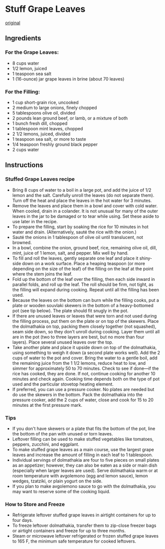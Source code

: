 # Stuff Grape Leaves
[original](https://www.thespruceeats.com/stuffed-grape-leaves-1705227)


## Ingredients
### For the Grape Leaves:
- 8 cups water
- 1/2 lemon, juiced
- 1 teaspoon sea salt
- 1 (16-ounce) jar grape leaves in brine (about 70 leaves)

### For the Filling:
- 1 cup short-grain rice, uncooked
- 2 medium to large onions, finely chopped
- 5 tablespoons olive oil, divided
- 2 pounds lean ground beef, or lamb, or a mixture of both
- 1 bunch fresh dill, chopped
- 1 tablespoon mint leaves, chopped
- 2 1/2 lemons, juiced, divided
- 1 teaspoon sea salt, or more to taste
- 1/4 teaspoon freshly ground black pepper
- 2 cups water

## Instructions
### Stuffed Grape Leaves recipe 
- Bring 8 cups of water to a boil in a large pot, and add the juice of 1/2 lemon and the salt. Carefully unroll the leaves (do not separate them). Turn off the heat and place the leaves in the hot water for 3 minutes.
- Remove the leaves and place them in a bowl and cover with cold water. When cooled, drain in a colander. It is not unusual for many of the outer leaves in the jar to be damaged or to tear while using. Set these aside to use later in the recipe.
- To prepare the filling, start by soaking the rice for 10 minutes in hot water and drain. (Alternatively, sauté the rice with the onion.)
- Sauté the onions in 1 tablespoon of olive oil until translucent, not browned.
- In a bowl, combine the onion, ground beef, rice, remaining olive oil, dill, mint, juice of 1 lemon, salt, and pepper. Mix well by hand.
- To fill and roll the leaves, gently separate one leaf and place it shiny-side down on a work surface. Place a heaping teaspoon (or more depending on the size of the leaf) of the filling on the leaf at the point where the stem joins the leaf.
- Fold up the bottom of the leaf over the filling, then each side inward in parallel folds, and roll up the leaf. The roll should be firm, not tight, as the filling will expand during cooking. Repeat until all the filling has been used.
- Because the leaves on the bottom can burn while the filling cooks, put a plate or wooden souvlaki skewers in the bottom of a heavy-bottomed pot (see tip below). The plate should fit snugly in the pot.
- If there are unused leaves or leaves that were torn and not used during the filling process, put them on the plate or on top of the skewers. Place the dolmathakia on top, packing them closely together (not squashed), seam side down, so they don't unroll during cooking. Layer them until all are in the pot (two to three layers are best, but no more than four layers). Place several unused leaves over the top.
- Take another plate and place it upside down on top of the dolmathakia, using something to weigh it down (a second plate works well). Add the 2 cups of water to the pot and cover. Bring the water to a gentle boil, add the remaining juice from the 1 1/2 lemons, reduce heat to low, and simmer for approximately 50 to 70 minutes. Check to see if done—if the rice has cooked, they are done. If not, continue cooking for another 10 minutes and check again. Cooking time depends both on the type of pot used and the particular stovetop heating element.
- If preferred, you can use a pressure cooker. No plates are needed but do use the skewers in the bottom. Pack the dolmathakia into the pressure cooker, add the 2 cups of water, close and cook for 15 to 20 minutes at the first pressure mark.

### Tips
- If you don't have skewers or a plate that fits the bottom of the pot, line the bottom of the pan with unused or torn leaves.
- Leftover filling can be used to make stuffed vegetables like tomatoes, peppers, zucchini, and eggplant.
- To make stuffed grape leaves as a main course, use the largest grape leaves and increase the amount of filling in each leaf to 1 tablespoon.
- Individual servings of dolmathakia are four to five pieces on small plates as an appetizer; however, they can also be eaten as a side or main dish (especially when larger leaves are used). Serve dolmathakia warm or at room temperature with avgolemono (egg and lemon sauce), lemon wedges, tzatziki, or plain yogurt on the side.
- If you plan to make avgolemono sauce to go with the dolmathakia, you may want to reserve some of the cooking liquid.

### How to Store and Freeze
- Refrigerate leftover stuffed grape leaves in airtight containers for up to four days.
- To freeze leftover dolmathakia, transfer them to zip-close freezer bags or airtight containers and freeze for up to three months.
- Steam or microwave leftover refrigerated or frozen stuffed grape leaves to 165 F, the minimum safe temperature for cooked leftovers.